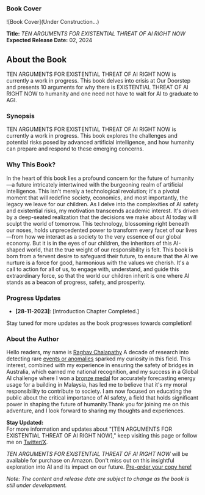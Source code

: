 ###  Book Cover

![Book Cover](Under Construction...)

**Title:** *TEN ARGUMENTS FOR EXISTENTIAL THREAT OF AI RIGHT NOW*  
**Expected Release Date:** 02, 2024

## About the Book
TEN ARGUMENTS FOR EXISTENTIAL THREAT OF AI RIGHT NOW is currently a work in progress. This book delves into crisis at Our Doorstep and presents 10 arguments for why there is EXISTENTIAL THREAT OF AI
RIGHT NOW to humanity and one need not have to wait for AI to graduate to AGI. 

### Synopsis
TEN ARGUMENTS FOR EXISTENTIAL THREAT OF AI RIGHT NOW is currently a work in progress. This book explores the challenges and potential risks posed by advanced artificial intelligence, and how humanity can prepare and respond to these emerging concerns.

### Why This Book?
In the heart of this book lies a profound concern for the future of humanity—a future intricately intertwined with the burgeoning realm of artificial intelligence. This isn't merely a technological revolution; it's a pivotal moment that will redefine society, economics, and most importantly, the legacy we leave for our children. As I delve into the complexities of AI safety and existential risks, my motivation transcends academic interest. It's driven by a deep-seated realization that the decisions we make about AI today will sculpt the world of tomorrow. This technology, blossoming right beneath our noses, holds unprecedented power to transform every facet of our lives—from how we interact as a society to the very essence of our global economy. But it is in the eyes of our children, the inheritors of this AI-shaped world, that the true weight of our responsibility is felt. This book is born from a fervent desire to safeguard their future, to ensure that the AI we nurture is a force for good, harmonious with the values we cherish. It's a call to action for all of us, to engage with, understand, and guide this extraordinary force, so that the world our children inherit is one where AI stands as a beacon of progress, safety, and prosperity.

### Progress Updates
- **[28-11-2023]**: [Introduction Chapter Completed.]
<!-- - **[Date]**: [Another update] -->

Stay tuned for more updates as the book progresses towards completion!

### About the Author
Hello readers, my name is [Raghav Chalapathy](https://www.linkedin.com/in/raghav-chalapathy-phd-80984117/)
A decade of research into detecting rare [events or anomalies](https://raghavchalapathy.github.io/KDD-Tutorials-2020-Deep-Robust-Anomaly-Detection/#about) sparked my curiosity in this field. This interest, combined with my experience in ensuring the safety of bridges in Australia, which earned me national recognition, and my success in a Global AI challenge where I won a [bronze medal](https://www.linkedin.com/posts/activity-6953778145170735105-joeF?utm_source=share&utm_medium=member_desktop) for accurately forecasting energy usage for a building in Malaysia, has led me to believe that it's my moral responsibility to contribute to society. I am now focused on educating the public about the critical importance of AI safety, a field that holds significant power in shaping the future of humanity.Thank you for joining me on this adventure, and I look forward to sharing my thoughts and experiences.


**Stay Updated:**  
For more information and updates about "[TEN ARGUMENTS FOR EXISTENTIAL THREAT OF AI RIGHT NOW]," keep visiting this page or follow me on [Twitter/X](https://twitter.com/OpencogMind).

*TEN ARGUMENTS FOR EXISTENTIAL THREAT OF AI RIGHT NOW* will be available for purchase on Amazon. Don't miss out on this insightful exploration into AI and its impact on our future.
[Pre-order your copy here!](https://www.amazon.com/your-book-link)

*Note: The content and release date are subject to change as the book is still under development.*
